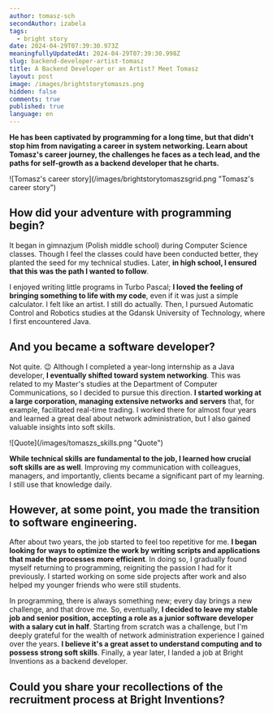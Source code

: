 ```yaml
---
author: tomasz-sch
secondAuthor: izabela
tags:
  - bright story
date: 2024-04-29T07:39:30.973Z
meaningfullyUpdatedAt: 2024-04-29T07:39:30.998Z
slug: backend-developer-artist-tomasz
title: A Backend Developer or an Artist? Meet Tomasz
layout: post
image: /images/brightstorytomaszs.png
hidden: false
comments: true
published: true
language: en
---
```

**He has been captivated by programming for a long time, but that didn't stop him from navigating a career in system networking. Learn about Tomasz's career journey, the challenges he faces as a tech lead, and the paths for self-growth as a backend developer that he charts.**

<div className="image">![Tomasz's career story](/images/brightstorytomaszsgrid.png "Tomasz's career story")</div>

## How did your adventure with programming begin?

It began in gimnazjum (Polish middle school) during Computer Science classes. Though I feel the classes could have been conducted better, they planted the seed for my technical studies. Later, **in high school, I ensured that this was the path I wanted to follow**. 

I enjoyed writing little programs in Turbo Pascal; **I loved the feeling of bringing something to life with my code**, even if it was just a simple calculator. I felt like an artist. I still do actually. Then, I pursued Automatic Control and Robotics studies at the Gdansk University of Technology, where I first encountered Java.

## And you became a software developer?

Not quite. 😉 Although I completed a year-long internship as a Java developer, **I eventually shifted toward system networking**. This was related to my Master's studies at the Department of Computer Communications, so I decided to pursue this direction. **I started working at a large corporation, managing extensive networks and servers** that, for example, facilitated real-time trading. I worked there for almost four years and learned a great deal about network administration, but I also gained valuable insights into soft skills. 

<div className="image">![Quote](/images/tomaszs_skills.png "Quote")</div>

**While technical skills are fundamental to the job, I learned how crucial soft skills are as well**. Improving my communication with colleagues, managers, and importantly, clients became a significant part of my learning. I still use that knowledge daily.

## However, at some point, you made the transition to software engineering.

After about two years, the job started to feel too repetitive for me. **I began looking for ways to optimize the work by writing scripts and applications that made the processes more efficient**. In doing so, I gradually found myself returning to programming, reigniting the passion I had for it previously. I started working on some side projects after work and also helped my younger friends who were still students. 

In programming, there is always something new; every day brings a new challenge, and that drove me. So, eventually, **I decided to leave my stable job and senior position, accepting a role as a junior software developer with a salary cut in half**. Starting from scratch was a challenge, but I'm deeply grateful for the wealth of network administration experience I gained over the years. **I believe it's a great asset to understand computing and to possess strong soft skills**. Finally, a year later, I landed a job at Bright Inventions as a backend developer.

## Could you share your recollections of the recruitment process at Bright Inventions?